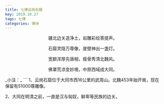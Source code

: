 ```yaml
---
title: 七律云岗石窟
key: 2019.10.27
tags: 七律
categories: 律诗
---
```


<p align="center">疆北边关造净土，岩雕彩绘菩提声。
</p>
<p align="center">石窟灵隐万尊像，崖壁神出一盏灯。
</p>
<p align="center">宽额浑厚先唐相，瘦骨秀清北魏风。
</p>
<p align="center">佛罩荒凉变妙境，中原西域成大同。
</p>
_小注：_
```
1、云岗石窟位于大同市西16公里的武周山。北魏453年始开凿，现在保留有51000尊雕像。

2、大同在明清之前，一直是汉与匈奴，鲜卑等民族的边关。

```
